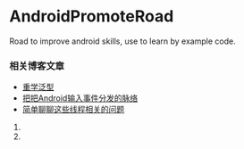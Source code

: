 # AndroidPromoteRoad
Road to improve android skills, use to learn by example code.

### 相关博客文章
- [重学泛型](https://juejin.im/post/6876221872204316685)
- [把把Android输入事件分发的脉络](https://juejin.cn/post/6910892469722808333)
- [简单聊聊这些线程相关的问题](https://juejin.cn/post/6918696905992044552)

1.
4.